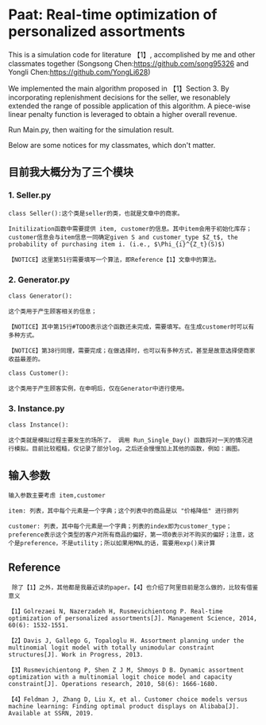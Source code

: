# Paat: Real-time optimization of personalized assortments

This is a simulation code for literature 【1】, accomplished by me and other classmates together (Songsong Chen:https://github.com/song95326  and Yongli Chen:https://github.com/YongLi628) 

We implemented the main algorithm proposed in 【1】Section 3. By incorporating replenishment decisions for the seller, we resonablely extended the range of possible application of this algorithm. A piece-wise linear penalty function is leveraged to obtain a higher overall revenue. 

Run Main.py, then waiting for the simulation result.

Below are some notices for my classmates, which don't matter.

## 目前我大概分为了三个模块

### 1. Seller.py

    class Seller():这个类是seller的类，也就是文章中的商家。
    
    Initilization函数中需要提供 item, customer的信息。其中item会用于初始化库存；customer信息会与item信息一同确定given S and customer_type $Z_t$, the probability of purchasing item i. (i.e., $\Phi_{i}^{Z_t}(S)$) 
    
    【NOTICE】这里第51行需要填写一个算法，即Reference【1】文章中的算法。
   
### 2. Generator.py
    
    class Generator():
    
    这个类用于产生顾客相关的信息；
    
    【NOTICE】其中第15行#TODO表示这个函数还未完成，需要填写。在生成customer时可以有多种方式。
    
    【NOTICE】第38行同理，需要完成；在做选择时，也可以有多种方式，甚至是故意选择使商家收益最差的。
    
    class Customer():
    
    这个类用于产生顾客实例，在申明后，仅在Generator中进行使用。
    
### 3. Instance.py

    class Instance():
    
    这个类就是模拟过程主要发生的场所了。 调用 Run_Single_Day() 函数将对一天的情况进行模拟。目前比较粗糙，仅记录了部分log，之后还会慢慢加上其他的函数，例如：画图。
    
## 输入参数

    输入参数主要考虑 item,customer
    
    item: 列表，其中每个元素是一个字典；这个列表中的商品是以 "价格降低" 进行排列
    
    customer: 列表，其中每个元素是一个字典；列表的index即为customer_type；preference表示这个类型的客户对所有商品的偏好，第一项0表示对不购买的偏好；注意，这个是preference，不是utility；所以如果用MNL的话，需要用exp()来计算
    
    
## Reference

     除了【1】之外，其他都是我最近读的paper。【4】也介绍了阿里目前是怎么做的，比较有借鉴意义
     
    【1】Golrezaei N, Nazerzadeh H, Rusmevichientong P. Real-time optimization of personalized assortments[J]. Management Science, 2014, 60(6): 1532-1551.
    
    【2】Davis J, Gallego G, Topaloglu H. Assortment planning under the multinomial logit model with totally unimodular constraint structures[J]. Work in Progress, 2013.
    
    【3】Rusmevichientong P, Shen Z J M, Shmoys D B. Dynamic assortment optimization with a multinomial logit choice model and capacity constraint[J]. Operations research, 2010, 58(6): 1666-1680.
    
    【4】Feldman J, Zhang D, Liu X, et al. Customer choice models versus machine learning: Finding optimal product displays on Alibaba[J]. Available at SSRN, 2019.
